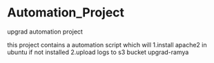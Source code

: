 # Automation_Project
upgrad automation project

this project contains a automation script
which will 
1.install apache2 in ubuntu if not installed
2.upload logs to s3 bucket upgrad-ramya
